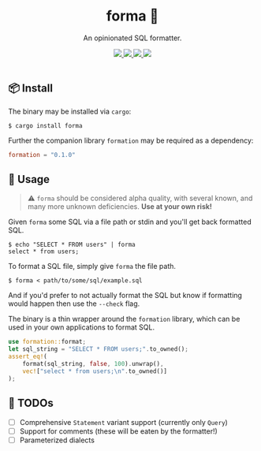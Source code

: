 <h1 align="center">
forma 🐚
</h1>

<p align="center">
An opinionated SQL formatter.
</p>

<div align="center">
<a href="https://github.com/maxcountryman/forma/actions">
<img src="https://github.com/maxcountryman/forma/workflows/Main/badge.svg"/>
</a>
<a href="https://crates.io/crates/forma">
<img src="http://meritbadge.herokuapp.com/forma"/>
</a>
<a href="http://docs.rs/forma">
<img src="https://docs.rs/forma/badge.svg"/>
</a>  
<a href="https://maxcountryman.github.io/forma">
<img src="https://img.shields.io/badge/docs-master-green.svg"/>
</a>
</div>

<br />

## 📦 Install

The binary may be installed via `cargo`:

```
$ cargo install forma
```

Further the companion library `formation` may be required as a dependency:

```toml
formation = "0.1.0"
```

## 🤸 Usage

> ⚠️ `forma` should be considered alpha quality, with several known, and many
more unknown deficiencies. **Use at your own risk!**

Given `forma` some SQL via a file path or stdin and you'll get back formatted
SQL.

```
$ echo "SELECT * FROM users" | forma
select * from users;
```

To format a SQL file, simply give `forma` the file path.

```
$ forma < path/to/some/sql/example.sql
```

And if you'd prefer to not actually format the SQL but know if formatting
would happen then use the `--check` flag.

The binary is a thin wrapper around the `formation` library, which can be used
in your own applications to format SQL.

```rust
use formation::format;
let sql_string = "SELECT * FROM users;".to_owned();
assert_eq!(
    format(sql_string, false, 100).unwrap(),
    vec!["select * from users;\n".to_owned()]
);
```

## 🚧 TODOs

- [ ] Comprehensive `Statement` variant support (currently only `Query`)
- [ ] Support for comments (these will be eaten by the formatter!)
- [ ] Parameterized dialects
